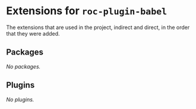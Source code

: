 # Extensions for `roc-plugin-babel`

The extensions that are used in the project, indirect and direct, in the order that they were added.

## Packages
_No packages._

## Plugins
_No plugins._
